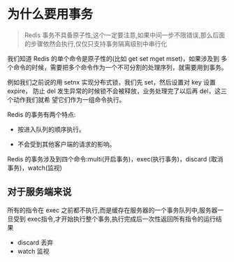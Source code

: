 # 为什么要用事务

> Redis 事务不具备原子性,这个一定要注意,如果中间一步不限错误,那么后面的步骤依然会执行,仅仅只支持事务隔离级别中串行化

我们知道 Redis 的单个命令是原子性的(比如 get set mget mset)，如果涉及到 多个命令的时候，需要把多个命令作为一个不可分割的处理序列，就需要用到事务。

例如我们之前说的用 setnx 实现分布式锁，我们先 set，然后设置对 key 设置 expire， 防止 del 发生异常的时候锁不会被释放，业务处理完了以后再 del，这三个动作我们就希 望它们作为一组命令执行。

Redis 的事务有两个特点: 

- 按进入队列的顺序执行。

- 不会受到其他客户端的请求的影响。

Redis 的事务涉及到四个命令:multi(开启事务)，exec(执行事务)，discard (取消事务)，watch(监视)

##  对于服务端来说

所有的指令在 exec 之前都不执行,而是缓存在服务器的一个事务队列中,服务器一旦受到 exec指令,才开始执行整个事务,执行完成后一次性返回所有指令的运行结果

- discard 丢弃
- watch 监视

